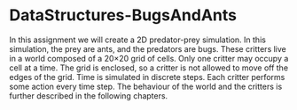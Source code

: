 # DataStructures-BugsAndAnts

In this assignment we will create a 2D predator-prey simulation. In this simulation, the prey are ants, and
the predators are bugs. These critters live in a world composed of a 20×20 grid of cells. Only one critter
may occupy a cell at a time. The grid is enclosed, so a critter is not allowed to move off the edges of the grid.
Time is simulated in discrete steps. Each critter performs some action every time step. The behaviour of the
world and the critters is further described in the following chapters.
